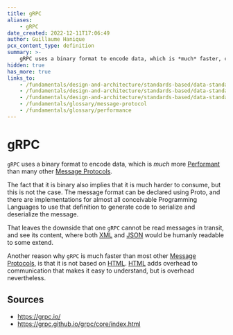 ```yaml
---
title: gRPC
aliases:
    - gRPC
date_created: 2022-12-11T17:06:49
author: Guillaume Hanique
pcx_content_type: definition
summary: >-
    gRPC uses a binary format to encode data, which is *much* faster, cheaper, and compact than many other Message Protocols.
hidden: true
has_more: true
links_to:
    - /fundamentals/design-and-architecture/standards-based/data-standards/html
    - /fundamentals/design-and-architecture/standards-based/data-standards/json
    - /fundamentals/design-and-architecture/standards-based/data-standards/xml
    - /fundamentals/glossary/message-protocol
    - /fundamentals/glossary/performance
---
```


# gRPC

`gRPC` uses a binary format to encode data, which is _much_ more [Performant](/fundamentals/glossary/performance) than many other [Message Protocols](/fundamentals/glossary/message-protocol).

The fact that it is binary also implies that it is much harder to consume, but this is not the case. The message format can be declared using Proto, and there are implementations for almost all conceivable Programming Languages to use that definition to generate code to serialize and deserialize the message.

That leaves the downside that one `gRPC` cannot be read messages in transit, and see its content, where both [XML](/fundamentals/design-and-architecture/standards-based/data-standards/xml) and [JSON](/fundamentals/design-and-architecture/standards-based/data-standards/json) would be humanly readable to some extend.

Another reason why `gRPC` is much faster than most other [Message Protocols](/fundamentals/glossary/message-protocol), is that it is not based on [HTML](/fundamentals/design-and-architecture/standards-based/data-standards/html). [HTML](/fundamentals/design-and-architecture/standards-based/data-standards/html) adds overhead to communication that makes it easy to understand, but is overhead nevertheless.

## Sources

-   https://grpc.io/
-   https://grpc.github.io/grpc/core/index.html
